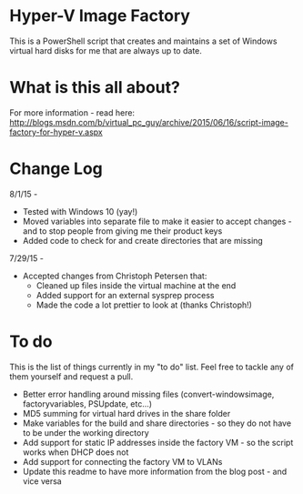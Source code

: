 # Hyper-V Image Factory #

This is a PowerShell script that creates and maintains a set of Windows virtual hard disks for me that are always up to date.  

# What is this all about? #

For more information - read here: http://blogs.msdn.com/b/virtual_pc_guy/archive/2015/06/16/script-image-factory-for-hyper-v.aspx


# Change Log #

8/1/15 -

* Tested with Windows 10 (yay!)
* Moved variables into separate file to make it easier to accept changes - and to stop people from giving me their product keys
* Added code to check for and create directories that are missing

7/29/15 -

* Accepted changes from Christoph Petersen that: 
   * Cleaned up files inside the virtual machine at the end
   * Added support for an external sysprep process
   * Made the code a lot prettier to look at (thanks Christoph!)

# To do #

This is the list of things currently in my "to do" list.  Feel free to tackle any of them yourself and request a pull.

* Better error handling around missing files (convert-windowsimage, factoryvariables, PSUpdate, etc...)
* MD5 summing for virtual hard drives in the share folder
* Make variables for the build and share directories - so they do not have to be under the working directory
* Add support for static IP addresses inside the factory VM - so the script works when DHCP does not
* Add support for connecting the factory VM to VLANs
* Update this readme to have more information from the blog post - and vice versa